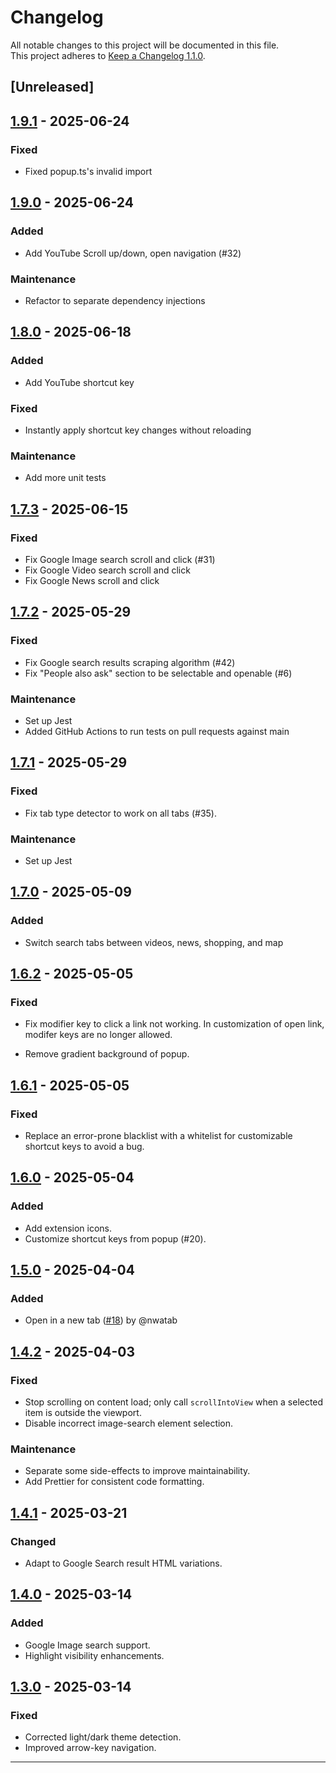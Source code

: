 # Changelog

All notable changes to this project will be documented in this file.  
This project adheres to [Keep a Changelog 1.1.0](https://keepachangelog.com/en/1.1.0/).

## [Unreleased]

## [1.9.1] - 2025-06-24

### Fixed

- Fixed popup.ts's invalid import

## [1.9.0] - 2025-06-24

### Added

- Add YouTube Scroll up/down, open navigation (#32)

### Maintenance

- Refactor to separate dependency injections

## [1.8.0] - 2025-06-18

### Added

- Add YouTube shortcut key

### Fixed

- Instantly apply shortcut key changes without reloading

### Maintenance

- Add more unit tests

## [1.7.3] - 2025-06-15

### Fixed

- Fix Google Image search scroll and click (#31)
- Fix Google Video search scroll and click
- Fix Google News scroll and click

## [1.7.2] - 2025-05-29

### Fixed

- Fix Google search results scraping algorithm (#42)
- Fix "People also ask" section to be selectable and openable (#6)

### Maintenance

- Set up Jest
- Added GitHub Actions to run tests on pull requests against main

## [1.7.1] - 2025-05-29

### Fixed

- Fix tab type detector to work on all tabs (#35).

### Maintenance

- Set up Jest

## [1.7.0] - 2025-05-09

### Added

- Switch search tabs between videos, news, shopping, and map

## [1.6.2] - 2025-05-05

### Fixed

- Fix modifier key to click a link not working. In customization of open link, modifer keys are no longer allowed.

- Remove gradient background of popup.

## [1.6.1] - 2025-05-05

### Fixed

- Replace an error-prone blacklist with a whitelist for customizable shortcut keys to avoid a bug.

## [1.6.0] - 2025-05-04

### Added

- Add extension icons.
- Customize shortcut keys from popup (#20).

## [1.5.0] - 2025-04-04

### Added

- Open in a new tab ([#18](https://github.com/nwatab/search-navigator/pull/18)) by @nwatab

## [1.4.2] - 2025-04-03

### Fixed

- Stop scrolling on content load; only call `scrollIntoView` when a selected item is outside the viewport.
- Disable incorrect image-search element selection.

### Maintenance

- Separate some side-effects to improve maintainability.
- Add Prettier for consistent code formatting.

## [1.4.1] - 2025-03-21

### Changed

- Adapt to Google Search result HTML variations.

## [1.4.0] - 2025-03-14

### Added

- Google Image search support.
- Highlight visibility enhancements.

## [1.3.0] - 2025-03-14

### Fixed

- Corrected light/dark theme detection.
- Improved arrow-key navigation.

---

[1.9.1]: https://github.com/nwatab/search-navigator/compare/v1.9.0...v1.9.1
[1.9.0]: https://github.com/nwatab/search-navigator/compare/v1.8.0...v1.9.0
[1.8.0]: https://github.com/nwatab/search-navigator/compare/v1.7.3...v1.8.0
[1.7.3]: https://github.com/nwatab/search-navigator/compare/v1.7.2...v1.7.3
[1.7.2]: https://github.com/nwatab/search-navigator/compare/v1.7.1...v1.7.2
[1.7.1]: https://github.com/nwatab/search-navigator/compare/v1.7.0...v1.7.1
[1.7.0]: https://github.com/nwatab/search-navigator/compare/v1.6.2...v1.7.0
[1.6.2]: https://github.com/nwatab/search-navigator/compare/v1.6.1...v1.6.2
[1.6.1]: https://github.com/nwatab/search-navigator/compare/v1.6.0...v1.6.1
[1.6.0]: https://github.com/nwatab/search-navigator/compare/v1.5.0...v1.6.0
[1.5.0]: https://github.com/nwatab/search-navigator/compare/v1.4.2...v1.5.0
[1.4.2]: https://github.com/nwatab/search-navigator/compare/v1.4.1...v1.4.2
[1.4.1]: https://github.com/nwatab/search-navigator/compare/v1.4.0...v1.4.1
[1.4.0]: https://github.com/nwatab/search-navigator/compare/v1.3.0...v1.4.0
[1.3.0]: https://github.com/nwatab/search-navigator/releases/tag/v1.3.0

